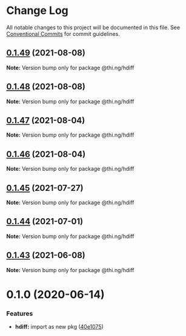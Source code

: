 # Change Log

All notable changes to this project will be documented in this file.
See [Conventional Commits](https://conventionalcommits.org) for commit guidelines.

## [0.1.49](https://github.com/thi-ng/umbrella/compare/@thi.ng/hdiff@0.1.48...@thi.ng/hdiff@0.1.49) (2021-08-08)

**Note:** Version bump only for package @thi.ng/hdiff





## [0.1.48](https://github.com/thi-ng/umbrella/compare/@thi.ng/hdiff@0.1.47...@thi.ng/hdiff@0.1.48) (2021-08-08)

**Note:** Version bump only for package @thi.ng/hdiff





## [0.1.47](https://github.com/thi-ng/umbrella/compare/@thi.ng/hdiff@0.1.46...@thi.ng/hdiff@0.1.47) (2021-08-04)

**Note:** Version bump only for package @thi.ng/hdiff





## [0.1.46](https://github.com/thi-ng/umbrella/compare/@thi.ng/hdiff@0.1.45...@thi.ng/hdiff@0.1.46) (2021-08-04)

**Note:** Version bump only for package @thi.ng/hdiff





## [0.1.45](https://github.com/thi-ng/umbrella/compare/@thi.ng/hdiff@0.1.44...@thi.ng/hdiff@0.1.45) (2021-07-27)

**Note:** Version bump only for package @thi.ng/hdiff





## [0.1.44](https://github.com/thi-ng/umbrella/compare/@thi.ng/hdiff@0.1.43...@thi.ng/hdiff@0.1.44) (2021-07-01)

**Note:** Version bump only for package @thi.ng/hdiff





## [0.1.43](https://github.com/thi-ng/umbrella/compare/@thi.ng/hdiff@0.1.42...@thi.ng/hdiff@0.1.43) (2021-06-08)

**Note:** Version bump only for package @thi.ng/hdiff





# 0.1.0 (2020-06-14)


### Features

* **hdiff:** import as new pkg ([40e1075](https://github.com/thi-ng/umbrella/commit/40e10755ca520d5d850da98d07b40f9339310318))
